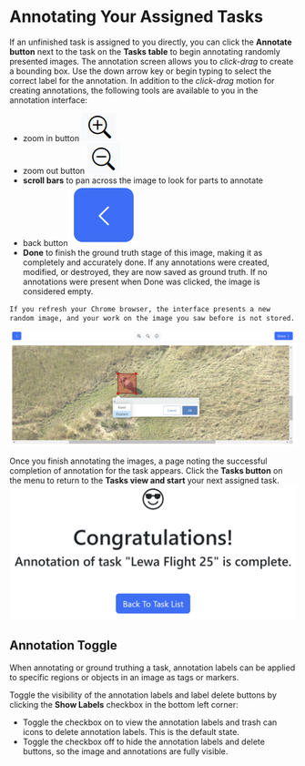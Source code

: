 # Annotating Your Assigned Tasks

If an unfinished task is assigned to you directly, you can click the **Annotate button** next to the task on the **Tasks table** to begin annotating randomly presented images. The annotation screen allows you to *click-drag* to create a bounding box. Use the down arrow key or begin typing to select the correct label for the annotation. In addition to the *click-drag* motion for creating annotations, the following tools are available to you in the annotation interface:

* zoom in button ![zoomin](../assets/images/zoom-plus.png)
* zoom out button ![zoomout](../assets/images/zoom-minus.png)
* **scroll bars** to pan across the image to look for parts to annotate
* back button ![back](../assets/images/back-button.png)
* **Done** to finish the ground truth stage of this image, making it as completely and accurately done. If any annotations were created, modified, or destroyed, they are now saved as ground truth. If no annotations were present when Done was clicked, the image is considered empty.

```{note}
If you refresh your Chrome browser, the interface presents a new random image, and your work on the image you saw before is not stored.
```
![annotate](../assets/images/annotation-interface.png)

Once you finish annotating the images, a page noting the successful completion of annotation for the task appears. Click the **Tasks button** on the menu to return to the **Tasks view and start** your next assigned task.
![success](../assets/images/annotation-complete-success.png)

## Annotation Toggle

When annotating or ground truthing a task, annotation labels can be applied to specific regions or objects in an image as tags or markers.

Toggle the visibility of the annotation labels and label delete buttons by clicking the **Show Labels** checkbox in the bottom left corner:

* Toggle the checkbox on to view the annotation labels and trash can icons to delete annotation labels. This is the default state.
* Toggle the checkbox off to hide the annotation labels and delete buttons, so the image and annotations are fully visible.